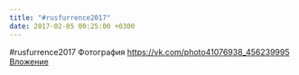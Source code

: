```yaml
---
title: "#rusfurrence2017"
date: 2017-02-05 00:25:00 +0300
---
```


#rusfurrence2017
Фотография
<a class="vk-attach" href="https://vk.com/photo41076938_456239995">https://vk.com/photo41076938_456239995</a>
<a class="vk-attach" href="https://vk.com/photo41076938_456239995">Вложение</a>
